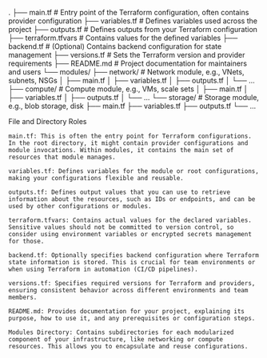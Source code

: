 .
├── main.tf                 # Entry point of the Terraform configuration, often contains provider configuration
├── variables.tf            # Defines variables used across the project
├── outputs.tf              # Defines outputs from your Terraform configuration
├── terraform.tfvars        # Contains values for the defined variables
├── backend.tf              # (Optional) Contains backend configuration for state management
├── versions.tf             # Sets the Terraform version and provider requirements
├── README.md               # Project documentation for maintainers and users
└── modules/
    ├── network/            # Network module, e.g., VNets, subnets, NSGs
    │   ├── main.tf
    │   ├── variables.tf
    │   ├── outputs.tf
    │   └── ...
    ├── compute/            # Compute module, e.g., VMs, scale sets
    │   ├── main.tf
    │   ├── variables.tf
    │   ├── outputs.tf
    │   └── ...
    └── storage/            # Storage module, e.g., blob storage, disk
        ├── main.tf
        ├── variables.tf
        ├── outputs.tf
        └── ...

File and Directory Roles

    main.tf: This is often the entry point for Terraform configurations. In the root directory, it might contain provider configurations and module invocations. Within modules, it contains the main set of resources that module manages.

    variables.tf: Defines variables for the module or root configurations, making your configurations flexible and reusable.

    outputs.tf: Defines output values that you can use to retrieve information about the resources, such as IDs or endpoints, and can be used by other configurations or modules.

    terraform.tfvars: Contains actual values for the declared variables. Sensitive values should not be committed to version control, so consider using environment variables or encrypted secrets management for those.

    backend.tf: Optionally specifies backend configuration where Terraform state information is stored. This is crucial for team environments or when using Terraform in automation (CI/CD pipelines).

    versions.tf: Specifies required versions for Terraform and providers, ensuring consistent behavior across different environments and team members.

    README.md: Provides documentation for your project, explaining its purpose, how to use it, and any prerequisites or configuration steps.

    Modules Directory: Contains subdirectories for each modularized component of your infrastructure, like networking or compute resources. This allows you to encapsulate and reuse configurations.